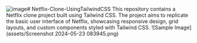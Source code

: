 ![image](https://github.com/thisabhay/Netflix-Clone-UsingTailwindCSS/assets/111756624/ead64436-e1b6-4b1c-b4aa-4f2f417eb16d)# Netflix-Clone-UsingTailwindCSS
 This repository contains a Netflix clone project built using Tailwind CSS. The project aims to replicate the basic user interface of Netflix, showcasing responsive design, grid layouts, and custom components styled with Tailwind CSS.
![Sample Image](assets/Screenshot 2024-05-23 083945.png)


